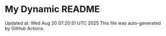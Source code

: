 # My Dynamic README
Updated at: Wed Aug 20 07:20:51 UTC 2025
This file was auto-generated by GitHub Actions.

